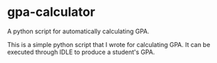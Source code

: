 # gpa-calculator
A python script for automatically calculating GPA.
</hr>
This is a simple python script that I wrote for calculating GPA. It can be executed through IDLE to produce a student's GPA.
